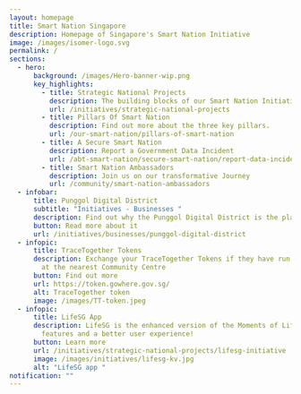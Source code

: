 ```yaml
---
layout: homepage
title: Smart Nation Singapore
description: Homepage of Singapore's Smart Nation Initiative
image: /images/isomer-logo.svg
permalink: /
sections:
  - hero:
      background: /images/Hero-banner-wip.png
      key_highlights:
        - title: Strategic National Projects
          description: The building blocks of our Smart Nation Initiative
          url: /initiatives/strategic-national-projects
        - title: Pillars Of Smart Nation
          description: Find out more about the three key pillars.
          url: /our-smart-nation/pillars-of-smart-nation
        - title: A Secure Smart Nation
          description: Report a Government Data Incident
          url: /abt-smart-nation/secure-smart-nation/report-data-incident/
        - title: Smart Nation Ambassadors
          description: Join us on our transformative Journey
          url: /community/smart-nation-ambassadors
  - infobar:
      title: Punggol Digital District
      subtitle: "Initiatives - Businesses "
      description: Find out why the Punggol Digital District is the place to be!
      button: Read more about it
      url: /initiatives/businesses/punggol-digital-district
  - infopic:
      title: TraceTogether Tokens
      description: Exchange your TraceTogether Tokens if they have run out of battery
        at the nearest Community Centre
      button: Find out more
      url: https://token.gowhere.gov.sg/
      alt: TraceTogether token
      image: /images/TT-token.jpeg
  - infopic:
      title: LifeSG App
      description: LifeSG is the enhanced version of the Moments of Life App, with new
        features and a better user experience!
      button: Learn more
      url: /initiatives/strategic-national-projects/lifesg-initiative
      image: /images/initiatives/lifesg-kv.jpg
      alt: "LifeSG app "
notification: ""
---
```

